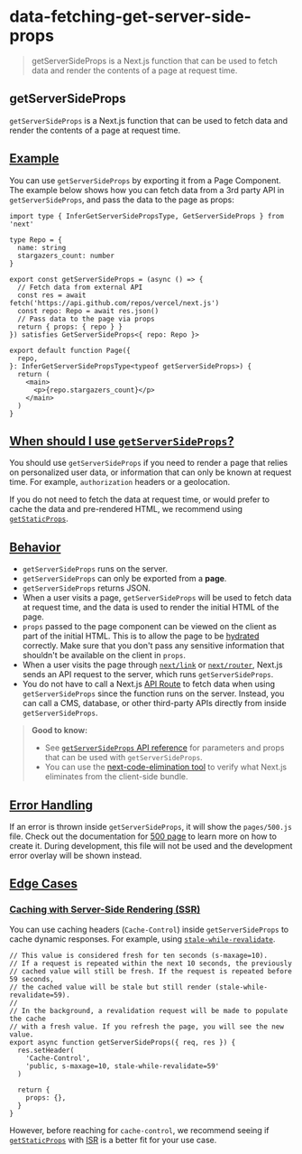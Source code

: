 # data-fetching-get-server-side-props

> getServerSideProps is a Next.js function that can be used to fetch data and render the contents of a page at request time.



## getServerSideProps

`getServerSideProps` is a Next.js function that can be used to fetch data and render the contents of a page at request time.

## [Example](#example)

You can use `getServerSideProps` by exporting it from a Page Component. The example below shows how you can fetch data from a 3rd party API in `getServerSideProps`, and pass the data to the page as props:

    import type { InferGetServerSidePropsType, GetServerSideProps } from 'next'
     
    type Repo = {
      name: string
      stargazers_count: number
    }
     
    export const getServerSideProps = (async () => {
      // Fetch data from external API
      const res = await fetch('https://api.github.com/repos/vercel/next.js')
      const repo: Repo = await res.json()
      // Pass data to the page via props
      return { props: { repo } }
    }) satisfies GetServerSideProps<{ repo: Repo }>
     
    export default function Page({
      repo,
    }: InferGetServerSidePropsType<typeof getServerSideProps>) {
      return (
        <main>
          <p>{repo.stargazers_count}</p>
        </main>
      )
    }

## [When should I use `getServerSideProps`?](#when-should-i-use-getserversideprops)

You should use `getServerSideProps` if you need to render a page that relies on personalized user data, or information that can only be known at request time. For example, `authorization` headers or a geolocation.

If you do not need to fetch the data at request time, or would prefer to cache the data and pre-rendered HTML, we recommend using [`getStaticProps`](/docs/pages/building-your-application/data-fetching/get-static-props).

## [Behavior](#behavior)

*   `getServerSideProps` runs on the server.
*   `getServerSideProps` can only be exported from a **page**.
*   `getServerSideProps` returns JSON.
*   When a user visits a page, `getServerSideProps` will be used to fetch data at request time, and the data is used to render the initial HTML of the page.
*   `props` passed to the page component can be viewed on the client as part of the initial HTML. This is to allow the page to be [hydrated](https://react.dev/reference/react-dom/hydrate) correctly. Make sure that you don't pass any sensitive information that shouldn't be available on the client in `props`.
*   When a user visits the page through [`next/link`](/docs/pages/api-reference/components/link) or [`next/router`](/docs/pages/api-reference/functions/use-router), Next.js sends an API request to the server, which runs `getServerSideProps`.
*   You do not have to call a Next.js [API Route](/docs/pages/building-your-application/routing/api-routes) to fetch data when using `getServerSideProps` since the function runs on the server. Instead, you can call a CMS, database, or other third-party APIs directly from inside `getServerSideProps`.

> **Good to know:**
> 
> *   See [`getServerSideProps` API reference](/docs/pages/api-reference/functions/get-server-side-props) for parameters and props that can be used with `getServerSideProps`.
> *   You can use the [next-code-elimination tool](https://next-code-elimination.vercel.app/) to verify what Next.js eliminates from the client-side bundle.

## [Error Handling](#error-handling)

If an error is thrown inside `getServerSideProps`, it will show the `pages/500.js` file. Check out the documentation for [500 page](about:/docs/pages/building-your-application/routing/custom-error#500-page) to learn more on how to create it. During development, this file will not be used and the development error overlay will be shown instead.

## [Edge Cases](#edge-cases)

### [Caching with Server-Side Rendering (SSR)](#caching-with-server-side-rendering-ssr)

You can use caching headers (`Cache-Control`) inside `getServerSideProps` to cache dynamic responses. For example, using [`stale-while-revalidate`](https://web.dev/stale-while-revalidate/).

    // This value is considered fresh for ten seconds (s-maxage=10).
    // If a request is repeated within the next 10 seconds, the previously
    // cached value will still be fresh. If the request is repeated before 59 seconds,
    // the cached value will be stale but still render (stale-while-revalidate=59).
    //
    // In the background, a revalidation request will be made to populate the cache
    // with a fresh value. If you refresh the page, you will see the new value.
    export async function getServerSideProps({ req, res }) {
      res.setHeader(
        'Cache-Control',
        'public, s-maxage=10, stale-while-revalidate=59'
      )
     
      return {
        props: {},
      }
    }

However, before reaching for `cache-control`, we recommend seeing if [`getStaticProps`](/docs/pages/building-your-application/data-fetching/get-static-props) with [ISR](/docs/pages/building-your-application/data-fetching/incremental-static-regeneration) is a better fit for your use case.
